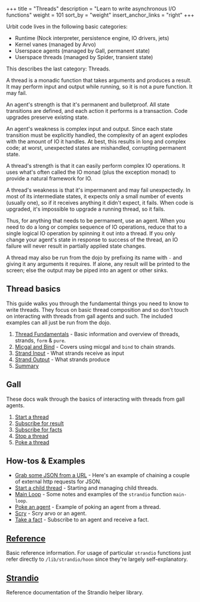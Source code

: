 +++
title = "Threads"
description = "Learn to write asynchronous I/O functions"
weight = 101
sort_by = "weight"
insert_anchor_links = "right"
+++

Urbit code lives in the following basic categories:

- Runtime (Nock interpreter, persistence engine, IO drivers, jets)
- Kernel vanes (managed by Arvo)
- Userspace agents (managed by Gall, permanent state)
- Userspace threads (managed by Spider, transient state)

This describes the last category: Threads.

A thread is a monadic function that takes arguments and produces a
result. It may perform input and output while running, so it is not a
pure function. It may fail.

An agent's strength is that it's permanent and bulletproof. All state
transitions are defined, and each action it performs is a transaction.
Code upgrades preserve existing state.

An agent's weakness is complex input and output. Since each state
transition must be explicitly handled, the complexity of an agent
explodes with the amount of IO it handles. At best, this results in
long and complex code; at worst, unexpected states are mishandled,
corrupting permanent state.

A thread's strength is that it can easily perform complex IO operations.
It uses what's often called the IO monad (plus the exception monad) to
provide a natural framework for IO.

A thread's weakness is that it's impermanent and may fail unexpectedly.
In most of its intermediate states, it expects only a small number of
events (usually one), so if it receives anything it didn't expect, it
fails. When code is upgraded, it's impossible to upgrade a running
thread, so it fails.

Thus, for anything that needs to be permament, use an agent. When you
need to do a long or complex sequence of IO operations, reduce that to a
single logical IO operation by spinning it out into a thread. If you
only change your agent's state in response to success of the thread, an
IO failure will never result in partially applied state changes.

A thread may also be run from the dojo by prefixing its name with `-`
and giving it any arguments it requires. If alone, any result will be
printed to the screen; else the output may be piped into an agent or
other sinks.

## Thread basics

This guide walks you through the fundamental things you need to know to write threads. They focus on basic thread composition and so don't touch on interacting with threads from gall agents and such. The included examples can all just be run from the dojo.

1. [Thread Fundamentals](/userspace/threads/tutorials/basics/fundamentals) - Basic information and overview of threads, strands, `form` & `pure`.
2. [Micgal and Bind](/userspace/threads/tutorials/basics/bind) - Covers using micgal and `bind` to chain strands.
3. [Strand Input](/userspace/threads/tutorials/basics/input) - What strands receive as input
4. [Strand Output](/userspace/threads/tutorials/basics/output) - What strands produce
5. [Summary](/userspace/threads/tutorials/basics/summary)

## Gall

These docs walk through the basics of interacting with threads from gall agents.

1. [Start a thread](/userspace/threads/examples/gall/start-thread)
2. [Subscribe for result](/userspace/threads/examples/gall/take-result)
3. [Subscribe for facts](/userspace/threads/examples/gall/take-facts)
4. [Stop a thread](/userspace/threads/examples/gall/stop-thread)
5. [Poke a thread](/userspace/threads/examples/gall/poke-thread)

## How-tos & Examples

- [Grab some JSON from a URL](/userspace/threads/examples/get-json) - Here's an example of chaining a couple of external http requests for JSON.
- [Start a child thread](/userspace/threads/examples/child-thread) - Starting and managing child threads.
- [Main Loop](/userspace/threads/examples/main-loop) - Some notes and examples of the `strandio` function `main-loop`.
- [Poke an agent](/userspace/threads/examples/poke-agent) - Example of poking an agent from a thread.
- [Scry](/userspace/threads/examples/scry) - Scry arvo or an agent.
- [Take a fact](/userspace/threads/examples/take-fact) - Subscribe to an agent and receive a fact.

## [Reference](/userspace/threads/reference/api)

Basic reference information. For usage of particular `strandio` functions just refer directly to `/lib/strandio/hoon` since they're largely self-explanatory.

## [Strandio](/userspace/threads/reference/strandio)

Reference documentation of the Strandio helper library.

